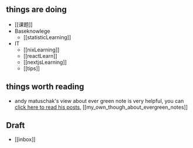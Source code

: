 

## things are doing
- [[课题]]
- Baseknowlege
	- [[statisticLearning]]
- IT
	- [[nixLearning]]
	- [[reactLearn]]
	- [[nextjsLearning]]
	- [[tips]]
## things worth reading
- andy matuschak's view about ever green note is very helpful, you can [click here to read his  posts](https://notes.andymatuschak.org/About_these_notes), [[my_own_though_about_evergreen_notes]]

## Draft
- [[inbox]]




